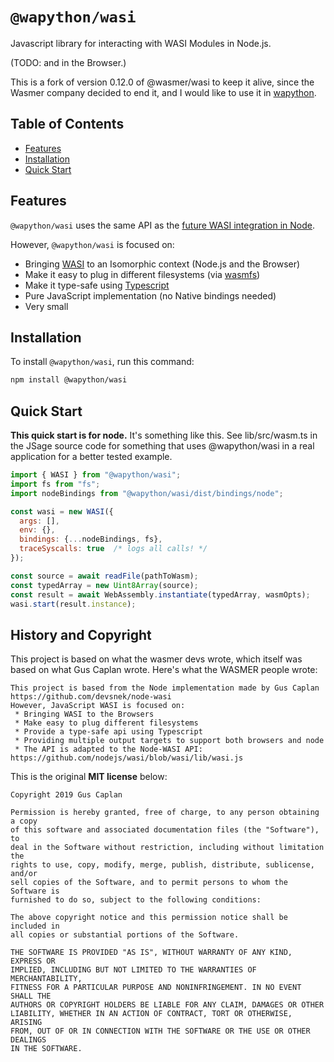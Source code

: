 # `@wapython/wasi`

Javascript library for interacting with WASI Modules in Node.js.

(TODO: and in the Browser.)

This is a fork of version 0.12.0 of @wasmer/wasi to keep it alive, since the Wasmer company decided to end it, and I would like to use it in [wapython](https://github.com/sagemathinc/wapython).

## Table of Contents

- [Features](#features)
- [Installation](#installation)
- [Quick Start](#quick-start)

## Features

`@wapython/wasi` uses the same API as the [future WASI integration in Node](https://github.com/nodejs/wasi).

However, `@wapython/wasi` is focused on:

- Bringing [WASI](https://github.com/webassembly/wasi) to an Isomorphic context (Node.js and the Browser)
- Make it easy to plug in different filesystems (via [wasmfs](https://github.com/wasmerio/wasmer-js/tree/master/packages/wasmfs))
- Make it type-safe using [Typescript](http://www.typescriptlang.org/)
- Pure JavaScript implementation (no Native bindings needed)
- Very small

## Installation

To install `@wapython/wasi`, run this command:

```bash
npm install @wapython/wasi
```

## Quick Start

**This quick start is for node.**  It's something like this.  See lib/src/wasm.ts in the JSage source code for something that uses @wapython/wasi in a real application for a better tested example.

```js
import { WASI } from "@wapython/wasi";
import fs from "fs";
import nodeBindings from "@wapython/wasi/dist/bindings/node";

const wasi = new WASI({
  args: [],
  env: {},
  bindings: {...nodeBindings, fs},
  traceSyscalls: true  /* logs all calls! */
});

const source = await readFile(pathToWasm);
const typedArray = new Uint8Array(source);
const result = await WebAssembly.instantiate(typedArray, wasmOpts);
wasi.start(result.instance);
```
## History and Copyright

This project is based on what the wasmer devs wrote, which itself was based on
what Gus Caplan wrote.  Here's what the WASMER people wrote:
```
This project is based from the Node implementation made by Gus Caplan
https://github.com/devsnek/node-wasi
However, JavaScript WASI is focused on:
 * Bringing WASI to the Browsers
 * Make easy to plug different filesystems
 * Provide a type-safe api using Typescript
 * Providing multiple output targets to support both browsers and node
 * The API is adapted to the Node-WASI API: https://github.com/nodejs/wasi/blob/wasi/lib/wasi.js
```

This is the original **MIT license** below:

```
Copyright 2019 Gus Caplan

Permission is hereby granted, free of charge, to any person obtaining a copy
of this software and associated documentation files (the "Software"), to
deal in the Software without restriction, including without limitation the
rights to use, copy, modify, merge, publish, distribute, sublicense, and/or
sell copies of the Software, and to permit persons to whom the Software is
furnished to do so, subject to the following conditions:

The above copyright notice and this permission notice shall be included in
all copies or substantial portions of the Software.

THE SOFTWARE IS PROVIDED "AS IS", WITHOUT WARRANTY OF ANY KIND, EXPRESS OR
IMPLIED, INCLUDING BUT NOT LIMITED TO THE WARRANTIES OF MERCHANTABILITY,
FITNESS FOR A PARTICULAR PURPOSE AND NONINFRINGEMENT. IN NO EVENT SHALL THE
AUTHORS OR COPYRIGHT HOLDERS BE LIABLE FOR ANY CLAIM, DAMAGES OR OTHER
LIABILITY, WHETHER IN AN ACTION OF CONTRACT, TORT OR OTHERWISE, ARISING
FROM, OUT OF OR IN CONNECTION WITH THE SOFTWARE OR THE USE OR OTHER DEALINGS
IN THE SOFTWARE.
```
